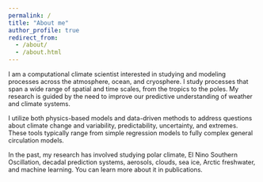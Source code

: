 ```yaml
---
permalink: /
title: "About me"
author_profile: true
redirect_from: 
  - /about/
  - /about.html
---
```

<span style="font-size:0.9em;"> I am a computational climate scientist interested in studying and modeling processes across the atmosphere, ocean, and cryosphere. I study processes that span a wide range of spatial and time scales, from the tropics to the poles. My research is guided by the need to improve our predictive understanding of weather and climate systems. </span>

<span style="font-size:0.9em;"> I utilize both physics-based models and data-driven methods to address questions about climate change and variability, predictability, uncertainty, and extremes. These tools typically range from simple regression models to fully complex general circulation models. </span> 

<span style="font-size:0.9em;"> In the past, my research has involved studying polar climate, El Nino Southern Oscillation, decadal prediction systems, aerosols, clouds, sea ice, Arctic freshwater, and machine learning. You can learn more about it in publications. </span>


